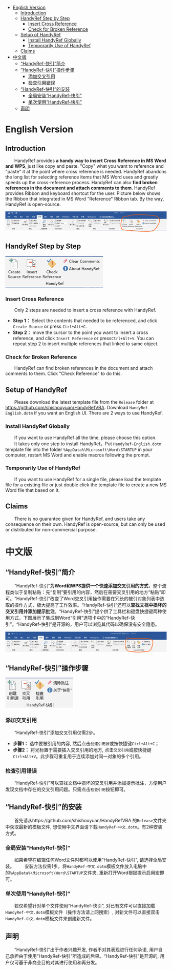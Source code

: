 - [English Version](#english-version)
  - [Introduction](#introduction)
  - [HandyRef Step by Step](#handyref-step-by-step)
    - [Insert Cross Reference](#insert-cross-reference)
    - [Check for Broken Reference](#check-for-broken-reference)
  - [Setup of HandyRef](#setup-of-handyref)
    - [Install HandyRef Globally](#install-handyref-globally)
    - [Temporarily Use of HandyRef](#temporarily-use-of-handyref)
  - [Claims](#claims)
- [中文版](#中文版)
  - [“HandyRef-快引”简介](#handyref-快引简介)
  - [“HandyRef-快引”操作步骤](#handyref-快引操作步骤)
    - [添加交叉引用](#添加交叉引用)
    - [检查引用错误](#检查引用错误)
  - [“HandyRef-快引”的安装](#handyref-快引的安装)
    - [全局安装“HandyRef-快引”](#全局安装handyref-快引)
    - [单次使用“HandyRef-快引”](#单次使用handyref-快引)
  - [声明](#声明)
# English Version
## Introduction
&ensp;&ensp;&ensp;&ensp;HandyRef provides **a handy way to insert Cross Reference in MS Word and WPS**, just like copy and paste. "Copy" what you want to reference and "paste" it at the point where cross reference is needed. HandyRef abandons the long list for selecting reference items that MS Word uses and greatly speeds up the cross-reference process. HandyRef can also **find broken references in the document and attach comments to them**. HandyRef provides Ribbon and keyboard shortcut for the user. Picture below shows the Ribbon that integrated in MS Word "Reference" Ribbon tab. By the way, HandyRef is open-source.

![1-1.png](Docs/images/en/1-1.png "HandyRef integrated in the 'Reference' tab")

## HandyRef Step by Step

![2-1.png](Docs/images/en/2-1.png "Details of the HandyRef Ribbon buttons")
### Insert Cross Reference
&ensp;&ensp;&ensp;&ensp;Only 2 steps are needed to insert a cross reference with HandyRef.
* **Step 1：** Select the contents that needed to be referenced, and click `Create Source` or press `Ctrl+Alt+C`.
* **Step 2：** move the cursor to the point you want to insert a cross reference, and click `Insert Reference` or press`Ctrl+Alt+V`. You can repeat step 2 to insert multiple references that linked to same object.

### Check for Broken Reference
&ensp;&ensp;&ensp;&ensp;HandyRef can find broken references in the document and attach comments to them. Click "Check Reference" to do this.
## Setup of HandyRef
&ensp;&ensp;&ensp;&ensp;Please download the latest template file from the `Release` folder at https://github.com/shishouyuan/HandyRefVBA. Download `HandyRef-English.dotm` if you want an English UI. There are 2 ways to use HandyRef.
### Install HandyRef Globally
&ensp;&ensp;&ensp;&ensp;If you want to use HandyRef all the time, please choose this option. 
&ensp;&ensp;&ensp;&ensp;It takes only one step to install HandyRef。Put `HandyRef-English.dotm` template file into the folder  `%AppData%\Microsoft\Word\STARTUP` in your computer,  restart MS Word and enable macros following the prompt.
### Temporarily Use of HandyRef
&ensp;&ensp;&ensp;&ensp;If you want to use HandyRef for a single file, please load the template file for a existing file or just double click the template file to create a new MS Word file that based on it.

## Claims
&ensp;&ensp;&ensp;&ensp;There is no guarantee given for HandyRef, and users take any consequence on their own. HandyRef is open-source, but can only be used or distributed for non-commercial purpose.

# 中文版
## “HandyRef-快引”简介
&ensp;&ensp;&ensp;&ensp;“HandyRef-快引”**为Word和WPS提供一个快速添加交叉引用的方式**，整个流程类似于复制粘贴：先“复制”要引用的内容，然后在需要交叉引用的地方“粘贴”即可。“HandyRef-快引”改变了Word交叉引用操作需要在冗长的被引对象列表中选取的操作方式，极大提高了工作效率。“HandyRef-快引”还可以**查找文档中损坏的交叉引用并添加提示批注**。“HandyRef-快引”提个供了工具栏和键盘快捷键两种使用方式，下图展示了集成到Word“引用”选项卡中的“HandyRef-快引”。“HandyRef-快引”是开源的，用户可以浏览其代码以确保没有安全隐患。

![1-1.png](Docs/images/zh/1-1.png "位于“引用”选项卡中的“HandyRef-快引”工具栏")

## “HandyRef-快引”操作步骤

![2-1.png](Docs/images/zh/2-1.png "HandyRef-快引”工具栏详情")

### 添加交叉引用
&ensp;&ensp;&ensp;&ensp;“HandyRef-快引”添加交叉引用仅需2步。
* **步骤1：** 选中要被引用的内容, 然后点击`创建引用源`或按快捷键`Ctrl+Alt+C`；
* **步骤2：** 将光标置于需要插入交叉引用的地方, 点击`交叉引用`或按快捷键`Ctrl+Alt+V`。此步骤可重复用于连续添加对同一对象的多个引用。
  
### 检查引用错误
&ensp;&ensp;&ensp;&ensp;“HandyRef-快引”可以查找文档中损坏的交叉引用并添加提示批注，方便用户发现文档中存在的交叉引用问题。只需点击`检查引用`按钮即可。
## “HandyRef-快引”的安装
&ensp;&ensp;&ensp;&ensp;首先请从https://github.com/shishouyuan/HandyRefVBA 的`Release`文件夹中获取最新的模板文件, 想使用中文界面请下载`HandyRef-中文.dotm`。有2种安装方式。
### 全局安装“HandyRef-快引”
&ensp;&ensp;&ensp;&ensp;如果希望在编辑任何Word文件时都可以使用“HandyRef-快引”, 请选择全局安装。
&ensp;&ensp;&ensp;&ensp;安装方法仅需1步。将`HandyRef-中文.dotm`模板文件放入电脑中的`%AppData%\Microsoft\Word\STARTUP`文件夹, 重新打开Word根据提示启用宏即可。
### 单次使用“HandyRef-快引”
&ensp;&ensp;&ensp;&ensp;若仅希望针对单个文件使用“HandyRef-快引”, 对已有文件可以直接加载`HandyRef-中文.dotm`模板文件（操作方法请上网搜索）, 对新文件可以直接双击`HandyRef-中文.dotm`模板文件来创建新文件。
## 声明
&ensp;&ensp;&ensp;&ensp;“HandyRef-快引”出于作者兴趣开发, 作者不对其表现进行任何承诺, 用户自己承担由于使用“HandyRef-快引”所造成的后果。“HandyRef-快引”是开源的, 用户仅可基于非商业目的对其进行使用和再分发。
